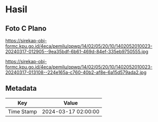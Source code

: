# Hasil

## Foto C Plano

https://sirekap-obj-formc.kpu.go.id/4eca/pemilu/ppwp/14/02/05/20/10/1402052010023-20240317-012905--9ea35bdf-6b61-469d-84ef-335eb9750555.jpg

https://sirekap-obj-formc.kpu.go.id/4eca/pemilu/ppwp/14/02/05/20/10/1402052010023-20240317-013108--224e165a-c760-40b2-af8e-6a15d579ada2.jpg


## Metadata

| Key        | Value               |
| ---------- | ------------------- |
| Time Stamp | 2024-03-17 02:00:00 |



